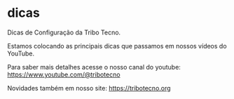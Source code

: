 # dicas
Dicas de Configuração da Tribo Tecno.

Estamos colocando as principais dicas que passamos em nossos vídeos do YouTube.

Para saber mais detalhes acesse o nosso canal do youtube: https://www.youtube.com/@tribotecno

Novidades também em nosso site: https://tribotecno.org
